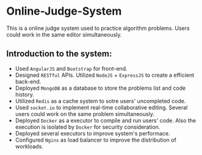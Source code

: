 # Online-Judge-System
This is a online judge system used to practice algorithm problems. Users could work in the same editor simultaneously.

## Introduction to the system:

* Used `AngularJS` and `Bootstrap` for front-end.
* Designed `RESTful` APIs. Utilized `NodeJS` + `ExpressJS` to create a efficient back-end.
* Deployed `MongoDB` as a database to store the problems list and code history.
* Utilized `Redis` as a cache system to sotre users' uncompleted code.
* Used `socket.io` to implement real-time collaborative editing. Several users could work on the same problem simultaneously.
* Deployed `Docker` as a executor to compile and run users' code. Also the execution is isolated by `Docker` for security consideration.
* Deployed several executors to improve system's performace. 
* Configured `Nginx` as load balancer to improve the distribution of workloads.
